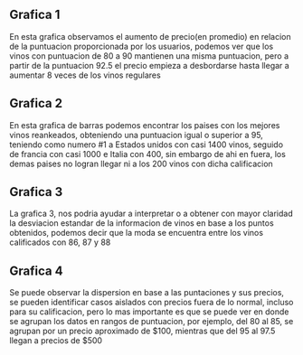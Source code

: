 ## Grafica 1
En esta grafica observamos el aumento de precio(en promedio) en relacion de la puntuacion proporcionada por los usuarios, podemos ver que los vinos con puntuacion de 80 a 90 mantienen una misma puntuacion, pero a partir de la puntuacion 92.5 el precio empieza a desbordarse hasta llegar a aumentar 8 veces de los vinos regulares

## Grafica 2
En esta grafica de barras podemos encontrar los paises con los mejores vinos reankeados, obteniendo una puntuacion igual o superior a 95, teniendo como numero #1 a Estados unidos con casi 1400 vinos, seguido de francia con casi 1000 e Italia con 400, sin embargo de ahi en fuera, los demas paises no logran llegar ni a los 200 vinos con dicha calificacion

## Grafica 3
La grafica 3, nos podria ayudar a interpretar o a obtener con mayor claridad la desviacion estandar de la informacion de vinos en base a los puntos obtenidos, podemos decir que la moda se encuentra entre los vinos calificados con 86, 87 y 88

## Grafica 4
Se puede observar la dispersion en base a las puntaciones y sus precios, se pueden identificar casos aislados con precios fuera de lo normal, incluso para su calificacion, pero lo mas importante es que se puede ver en donde se agrupan los datos en rangos de puntuacion, por ejemplo, del 80 al 85, se agrupan por un precio aproximado de $100, mientras que del 95 al 97.5 llegan a precios de $500